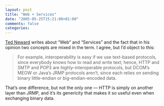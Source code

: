```yaml
---
layout: post
title: "Web + Services"
date: "2005-05-25T15:21:00+01:00"
comments: false
categories: 
---
```


<p><a href="http://www.neward.net/ted/weblog/index.jsp?date=20050525%231117011754831">Ted Neward</a> writes about &#8220;Web&#8221; and &#8220;Services&#8221; and the fact that in his opinion two concepts are mixed in the term. I agree, but I&#8217;d object to this:</p>

<blockquote>
<p>For example, interoperability is easy if we use text-based protocols, since everybody knows how to read and write text; hence, HTTP and SMTP and POP3 are highly-interoperable protocols, but DCOM&#8217;s MEOW or Java&#8217;s JRMP protocols aren&#8217;t, since each relies on sending binary little-endian or big-endian-encoded data. </p>
</blockquote>

<p>That&#8217;s one difference, but not the only one &#8212; HTTP is simply on another layer than JRMP, and it&#8217;s its genericity that makes it so useful even when exchanging binary data.</p>


